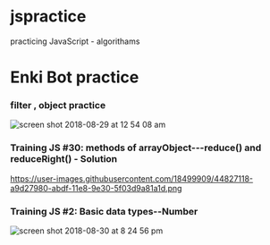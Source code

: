 # jspractice
practicing JavaScript - algorithams
# Enki Bot practice 

### filter , object practice 
![screen shot 2018-08-29 at 12 54 08 am](https://user-images.githubusercontent.com/18499909/44766234-813a7900-ab26-11e8-95ea-0e7d5d67083a.png)

### Training JS #30: methods of arrayObject---reduce() and reduceRight() - Solution
https://user-images.githubusercontent.com/18499909/44827118-a9d27980-abdf-11e8-9e30-5f03d9a81a1d.png


### Training JS #2: Basic data types--Number
![screen shot 2018-08-30 at 8 24 56 pm](https://user-images.githubusercontent.com/18499909/44886309-97197c80-ac93-11e8-957b-b7ea37a15e5b.png)
